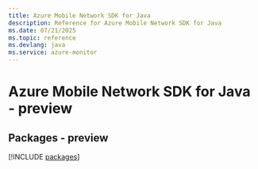 ```yaml
---
title: Azure Mobile Network SDK for Java
description: Reference for Azure Mobile Network SDK for Java
ms.date: 07/21/2025
ms.topic: reference
ms.devlang: java
ms.service: azure-monitor
---
```

# Azure Mobile Network SDK for Java - preview
## Packages - preview
[!INCLUDE [packages](mobile-network-index.md)]